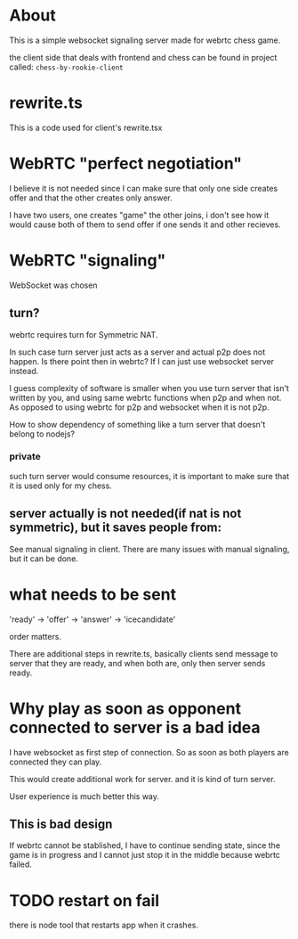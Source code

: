 # About

This is a simple websocket signaling server made for webrtc chess game.

the client side that deals with frontend and chess can be found in project called: `chess-by-rookie-client`

# rewrite.ts

This is a code used for client's rewrite.tsx

# WebRTC "perfect negotiation"

I believe it is not needed since I can make sure that only one side creates offer and that the other creates only answer.

I have two users, one creates "game" the other joins, i don't see how it would cause both of them to send offer if one sends it and other recieves.

# WebRTC "signaling"

WebSocket was chosen

## turn?

webrtc requires turn for Symmetric NAT.

In such case turn server just acts as a server and actual p2p does not happen. Is there point then in webrtc? If I can just use websocket server instead.

I guess complexity of software is smaller when you use turn server that isn't written by you, and using same webrtc functions when p2p and when not. As opposed to using webrtc for p2p and websocket when it is not p2p.

How to show dependency of something like a turn server that doesn't belong to nodejs?

### private
such turn server would consume resources, it is important to make sure that it is used only for my chess.


## server actually is not needed(if nat is not symmetric), but it saves people from:

See manual signaling in client. There are many issues with manual signaling, but it can be done.

# what needs to be sent

'ready' -> 'offer' -> 'answer' -> 'icecandidate'

order matters.

There are additional steps in rewrite.ts, basically clients send message to server that they are ready, and when both are, only then server sends ready.

# Why play as soon as opponent connected to server is a bad idea

I have websocket as first step of connection.
So as soon as both players are connected they can play.

This would create additional work for server. and it is kind of turn server.

User experience is much better this way.

## This is bad design

If webrtc cannot be stablished, I have to continue sending state, since the game is in progress and I cannot just stop it in the middle because webrtc failed.

# TODO restart on fail

there is node tool that restarts app when it crashes.


